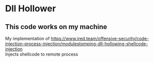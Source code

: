 # Dll Hollower
## This code works on my machine
My implementation of https://www.ired.team/offensive-security/code-injection-process-injection/modulestomping-dll-hollowing-shellcode-injection  
Injects shellcode to remote process
